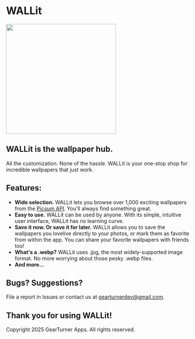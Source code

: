 # WALLit

<img src="https://github.com/user-attachments/assets/bc9b6719-0cd2-484e-8d85-6d4062371408" width=300>

## WALLit is the wallpaper hub.
All the customization. None of the hassle. WALLit is your one-stop shop for incredible wallpapers that just work.

## Features:
- **Wide selection.** WALLit lets you browse over 1,000 exciting wallpapers from the [Picsum API](https://picsum.photos/). You'll always find something great.
- **Easy to use.** WALLit can be used by anyone. With its simple, intuitive user interface, WALLit has no learning curve.
- **Save it now. Or save it for later.** WALLit allows you to save the wallpapers you lovelive directly to your photos, or mark them as favorite from within the app. You can share your favorite wallpapers with friends too!
- **What's a .webp?** WALLit uses .jpg, the most widely-supported image format. No more worrying about those pesky .webp files.
- **And more...**

## Bugs? Suggestions?
File a report in Issues or contact us at gearturnerdev@gmail.com.

## Thank you for using WALLit!

Copyright 2025 GearTurner Apps. All rights reserved.
